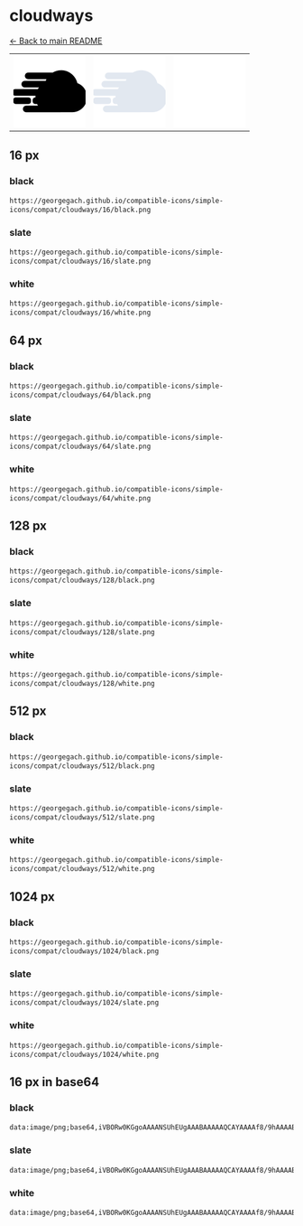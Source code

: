 # cloudways

[← Back to main README](../../README.md)

<table><tr>
  <td><img src="./128/black.png" width="128" alt="cloudways black icon" /></td>
  <td><img src="./128/slate.png" width="128" alt="cloudways slate icon" /></td>
  <td><img src="./128/white.png" width="128" alt="cloudways white icon" /></td>
</tr></table>

## 16 px

### black
```
https://georgegach.github.io/compatible-icons/simple-icons/compat/cloudways/16/black.png
```

### slate
```
https://georgegach.github.io/compatible-icons/simple-icons/compat/cloudways/16/slate.png
```

### white
```
https://georgegach.github.io/compatible-icons/simple-icons/compat/cloudways/16/white.png
```

## 64 px

### black
```
https://georgegach.github.io/compatible-icons/simple-icons/compat/cloudways/64/black.png
```

### slate
```
https://georgegach.github.io/compatible-icons/simple-icons/compat/cloudways/64/slate.png
```

### white
```
https://georgegach.github.io/compatible-icons/simple-icons/compat/cloudways/64/white.png
```

## 128 px

### black
```
https://georgegach.github.io/compatible-icons/simple-icons/compat/cloudways/128/black.png
```

### slate
```
https://georgegach.github.io/compatible-icons/simple-icons/compat/cloudways/128/slate.png
```

### white
```
https://georgegach.github.io/compatible-icons/simple-icons/compat/cloudways/128/white.png
```

## 512 px

### black
```
https://georgegach.github.io/compatible-icons/simple-icons/compat/cloudways/512/black.png
```

### slate
```
https://georgegach.github.io/compatible-icons/simple-icons/compat/cloudways/512/slate.png
```

### white
```
https://georgegach.github.io/compatible-icons/simple-icons/compat/cloudways/512/white.png
```

## 1024 px

### black
```
https://georgegach.github.io/compatible-icons/simple-icons/compat/cloudways/1024/black.png
```

### slate
```
https://georgegach.github.io/compatible-icons/simple-icons/compat/cloudways/1024/slate.png
```

### white
```
https://georgegach.github.io/compatible-icons/simple-icons/compat/cloudways/1024/white.png
```

## 16 px in base64

### black
```
data:image/png;base64,iVBORw0KGgoAAAANSUhEUgAAABAAAAAQCAYAAAAf8/9hAAAABmJLR0QA/wD/AP+gvaeTAAAA2ElEQVQ4jdXSLUtEQRTG8d/Vi2EFQS2LRYugaDfbNdi3+TXEbtnkd7D5BYwWk31hsahBfAuKL6yyhnsWhuF6uVEfOMzMH85znhmGf68iOy9jOmMletjCAEe4rTPbxyc+snrCN8ZRN9iuS7CHXYwStoOlmmFDrONrAlayqW+xjpLJab3gDAsFDjGLLmbCcA2rwX/TGJdFuOWPWaDT0DzRQ4lTLAa4iPgHLQ06JTYxF+Ad96r7t9FzGv0EG7GfV73+VEPzI47LBFypPhK84rqh+Q59nLdM+pf1AwSpMV9WMFX+AAAAAElFTkSuQmCC
```

### slate
```
data:image/png;base64,iVBORw0KGgoAAAANSUhEUgAAABAAAAAQCAYAAAAf8/9hAAAABmJLR0QA/wD/AP+gvaeTAAABJklEQVQ4jdWRPS+DcRTFf+f/PDG0CWmIeEnDIiHsvoTdwuRriN1iEoNdbL6CwWIys1RoShsvJaQk5X8MRZ/SsnK2e3LvPb/cC/9eyhali/pEkijJekkIKfF1KTrMC05Im+vFoaHKtwXl6t2KrS2EOyPcwAwA4d2pRHt5crSwD5BmGm+BHUHzw7K8YGusAxPGQ9C27RlJLwI4vaxPJtJxG8gRFIQTZ0PaejQ+DM2wqLNafQ2UJ3pEqK+VzLTwFCj/w/mMfaRy9e7BuINSIKNc7+EPUF+ntvYkDQIYDpEaMcZViV8XSMqlBM/Z9LeM8GTiFfLzlw93BxD1z67z6v0uxNkWGQVJY7Rf1003kjczF3ZJChMtEh6Bcs9kXENhozjcf/Ar5t/XG3XuboDMtegEAAAAAElFTkSuQmCC
```

### white
```
data:image/png;base64,iVBORw0KGgoAAAANSUhEUgAAABAAAAAQCAYAAAAf8/9hAAAABmJLR0QA/wD/AP+gvaeTAAAA50lEQVQ4jdXRvy/DURQF8M+jMVQiwSIWFglhN9sZ7Db/htgtJv+DzT9gtJjsErFgEL+GSlVKjsG30bTVdOQkL++ek3fOvbmPf4/STZIsYLznTQ07WMclDkopd31JSXaTvCdp9ZznJJ/5wW2Sjb4JkmxjC+2u3E3MD5j8CiullI+OebGna7O62xmMRpLTJDMlyT4mMYeJqsMylir9NwQXJUmjd5kVrw8xd/BYwwlmK+EcTeyNGFCvYQ1TlfCGB7RGMMNL9y8cY7Wi0763PzbE/ISjWpdwjYWqfsXNEPM9DkspZyNO+pfxBT5QkQhaYVTqAAAAAElFTkSuQmCC
```

